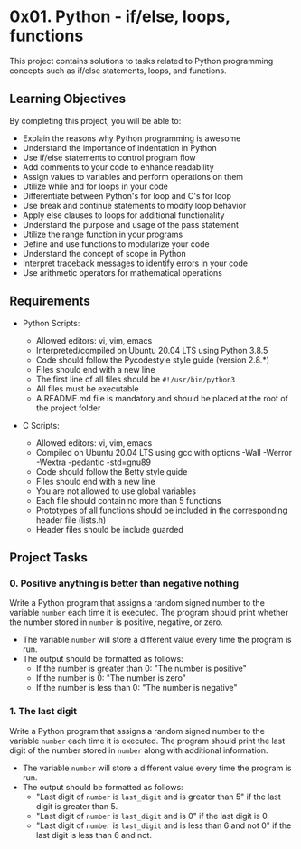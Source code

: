 # 0x01. Python - if/else, loops, functions

This project contains solutions to tasks related to Python programming concepts such as if/else statements, loops, and functions.

## Learning Objectives

By completing this project, you will be able to:

- Explain the reasons why Python programming is awesome
- Understand the importance of indentation in Python
- Use if/else statements to control program flow
- Add comments to your code to enhance readability
- Assign values to variables and perform operations on them
- Utilize while and for loops in your code
- Differentiate between Python's for loop and C's for loop
- Use break and continue statements to modify loop behavior
- Apply else clauses to loops for additional functionality
- Understand the purpose and usage of the pass statement
- Utilize the range function in your programs
- Define and use functions to modularize your code
- Understand the concept of scope in Python
- Interpret traceback messages to identify errors in your code
- Use arithmetic operators for mathematical operations

## Requirements

- Python Scripts:
  - Allowed editors: vi, vim, emacs
  - Interpreted/compiled on Ubuntu 20.04 LTS using Python 3.8.5
  - Code should follow the Pycodestyle style guide (version 2.8.*)
  - Files should end with a new line
  - The first line of all files should be `#!/usr/bin/python3`
  - All files must be executable
  - A README.md file is mandatory and should be placed at the root of the project folder

- C Scripts:
  - Allowed editors: vi, vim, emacs
  - Compiled on Ubuntu 20.04 LTS using gcc with options -Wall -Werror -Wextra -pedantic -std=gnu89
  - Code should follow the Betty style guide
  - Files should end with a new line
  - You are not allowed to use global variables
  - Each file should contain no more than 5 functions
  - Prototypes of all functions should be included in the corresponding header file (lists.h)
  - Header files should be include guarded

## Project Tasks

### 0. Positive anything is better than negative nothing

Write a Python program that assigns a random signed number to the variable `number` each time it is executed. The program should print whether the number stored in `number` is positive, negative, or zero.

- The variable `number` will store a different value every time the program is run.
- The output should be formatted as follows:
  - If the number is greater than 0: "The number is positive"
  - If the number is 0: "The number is zero"
  - If the number is less than 0: "The number is negative"

### 1. The last digit

Write a Python program that assigns a random signed number to the variable `number` each time it is executed. The program should print the last digit of the number stored in `number` along with additional information.

- The variable `number` will store a different value every time the program is run.
- The output should be formatted as follows:
  - "Last digit of `number` is `last_digit` and is greater than 5" if the last digit is greater than 5.
  - "Last digit of `number` is `last_digit` and is 0" if the last digit is 0.
  - "Last digit of `number` is `last_digit` and is less than 6 and not 0" if the last digit is less than 6 and not.

